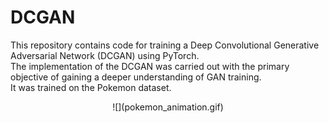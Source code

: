 # DCGAN
This repository contains code for training a Deep Convolutional Generative Adversarial Network (DCGAN) using PyTorch. \
The implementation of the DCGAN was carried out with the primary objective of gaining a deeper understanding of GAN training. \
It was trained on the Pokemon dataset.

<center>
![](pokemon_animation.gif)
</center>
